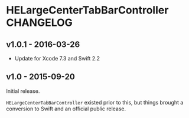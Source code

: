 # HELargeCenterTabBarController CHANGELOG

## v1.0.1 - 2016-03-26

* Update for Xcode 7.3 and Swift 2.2


## v1.0 - 2015-09-20

Initial release.

`HELargeCenterTabBarController` existed prior to this, but things brought a conversion to Swift and an official public release.
